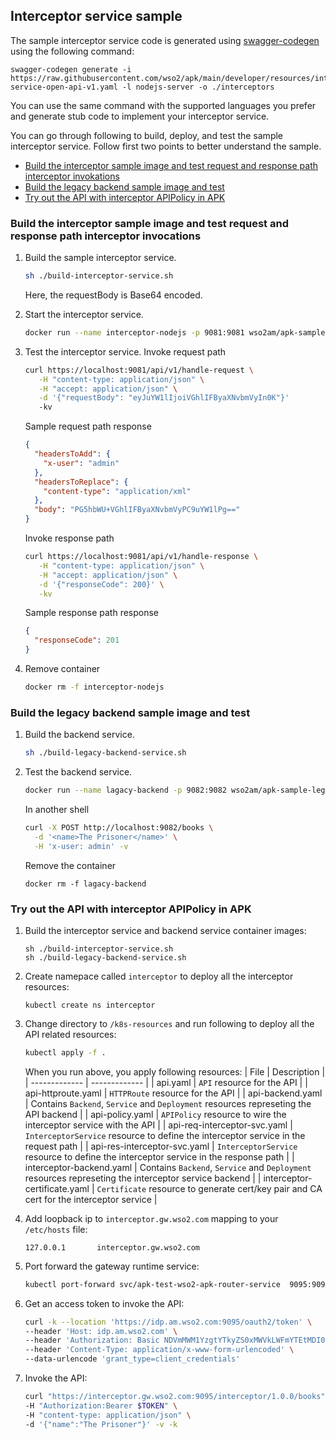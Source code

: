 ## Interceptor service sample

The sample interceptor service code is generated using [swagger-codegen](https://github.com/swagger-api/swagger-codegen) using the following command:
```
swagger-codegen generate -i https://raw.githubusercontent.com/wso2/apk/main/developer/resources/interceptor-service-open-api-v1.yaml -l nodejs-server -o ./interceptors
```
You can use the same command with the supported languages you prefer and generate stub code to implement your interceptor service.

You can go through following to build, deploy, and test the sample interceptor service. Follow first two points to better understand the sample.

- [Build the interceptor sample image and test request and response path interceptor invokations](#build-the-interceptor-sample-image-and-test-request-and-response-path-interceptor-invokations)
- [Build the legacy backend sample image and test](#build-the-interceptor-sample-image-and-test-request-and-response-path-interceptor-invokations)
- [Try out the API with interceptor APIPolicy in APK](#build-the-interceptor-sample-image-and-test-request-and-response-path-interceptor-invokations)

### Build the interceptor sample image and test request and response path interceptor invocations

1. Build the sample interceptor service.
   ```sh
   sh ./build-interceptor-service.sh
   ```
   Here, the requestBody is Base64 encoded.

2. Start the interceptor service.
   ```sh
   docker run --name interceptor-nodejs -p 9081:9081 wso2am/apk-sample-xml-interceptor-nodejs:v1.0.0
   ```

3. Test the interceptor service.
   Invoke request path 
   ```sh
   curl https://localhost:9081/api/v1/handle-request \
      -H "content-type: application/json" \
      -H "accept: application/json" \
      -d '{"requestBody": "eyJuYW1lIjoiVGhlIFByaXNvbmVyIn0K"}' 
      -kv
   ```
   Sample request path response
   ```json
   {
     "headersToAdd": {
       "x-user": "admin"
     },
     "headersToReplace": {
       "content-type": "application/xml"
     },
     "body": "PG5hbWU+VGhlIFByaXNvbmVyPC9uYW1lPg=="
   }
   ```

   Invoke response path 
   ```sh
   curl https://localhost:9081/api/v1/handle-response \
      -H "content-type: application/json" \
      -H "accept: application/json" \
      -d '{"responseCode": 200}' \
      -kv
   ```
   Sample response path response
   ```json
   {
     "responseCode": 201
   }
   ```

4. Remove container
   ```sh
   docker rm -f interceptor-nodejs
   ```

### Build the legacy backend sample image and test

1. Build the backend service.
    ```sh
    sh ./build-legacy-backend-service.sh
    ```

2. Test the backend service.
   ```sh
   docker run --name lagacy-backend -p 9082:9082 wso2am/apk-sample-legacy-backend-nodejs:v1.0.0
   ```
   
   In another shell
    ```sh
    curl -X POST http://localhost:9082/books \
      -d '<name>The Prisoner</name>' \
      -H 'x-user: admin' -v
    ```
   
   Remove the container
   ```shell
   docker rm -f lagacy-backend
   ```

### Try out the API with interceptor APIPolicy in APK 

1. Build the interceptor service and backend service container images:
    ```
    sh ./build-interceptor-service.sh
    sh ./build-legacy-backend-service.sh
    ```

3. Create namepace called `interceptor` to deploy all the interceptor resources:
    ```
    kubectl create ns interceptor
    ```

4. Change directory to `/k8s-resources` and run following to deploy all the API related resources:
    ```sh
    kubectl apply -f .
    ```
    When you run above, you apply following resources: 
    | File  | Description |
    | ------------- | ------------- |
    | api.yaml  | `API` resource for the API |
    | api-httproute.yaml  | `HTTPRoute` resource for the API |
    | api-backend.yaml | Contains `Backend`, `Service` and `Deployment` resources represeting the API backend  |
    | api-policy.yaml  | `APIPolicy` resource to wire the interceptor service with the API  |
    | api-req-interceptor-svc.yaml  | `InterceptorService` resource to define the interceptor service in the request path  |
    | api-res-interceptor-svc.yaml  | `InterceptorService` resource to define the interceptor service in the response path  |
    | interceptor-backend.yaml  | Contains `Backend`, `Service` and `Deployment` resources represeting the interceptor service backend  |
    | interceptor-certificate.yaml | `Certificate` resource to generate cert/key pair and CA cert for the interceptor service |


5. Add loopback ip to `interceptor.gw.wso2.com` mapping to your `/etc/hosts` file:
    ```
    127.0.0.1       interceptor.gw.wso2.com
    ```

6. Port forward the gateway runtime service:
    ```sh
    kubectl port-forward svc/apk-test-wso2-apk-router-service  9095:9095
    ```

7. Get an access token to invoke the API:
    ```sh
    curl -k --location 'https://idp.am.wso2.com:9095/oauth2/token' \
    --header 'Host: idp.am.wso2.com' \
    --header 'Authorization: Basic NDVmMWM1YzgtYTkyZS0xMWVkLWFmYTEtMDI0MmFjMTIwMDAyOjRmYmQ2MmVjLWE5MmUtMTFlZC1hZmExLTAyNDJhYzEyMDAwMg==' \
    --header 'Content-Type: application/x-www-form-urlencoded' \
    --data-urlencode 'grant_type=client_credentials'
    ```

8. Invoke the API:
    ```sh
    curl "https://interceptor.gw.wso2.com:9095/interceptor/1.0.0/books" \
    -H "Authorization:Bearer $TOKEN" \
    -H "content-type: application/json" \
    -d '{"name":"The Prisoner"}' -v -k 
    ```
